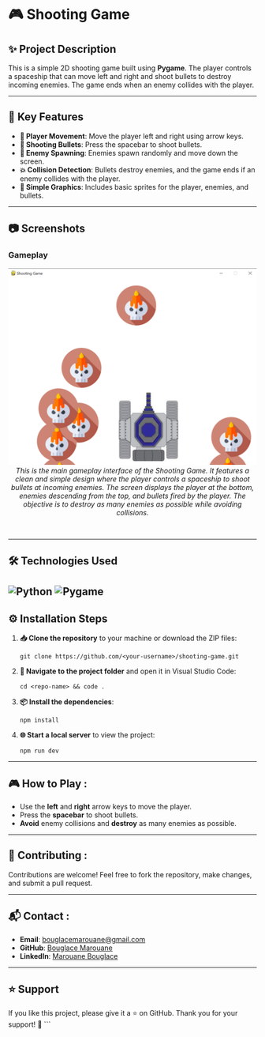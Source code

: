 # 🎮 Shooting Game



















## **✨ Project Description**
This is a simple 2D shooting game built using **Pygame**. The player controls a spaceship that can move left and right and shoot bullets to destroy incoming enemies. The game ends when an enemy collides with the player.

---

## **🔧 Key Features**
- **🚀 Player Movement**: Move the player left and right using arrow keys.
- **🔫 Shooting Bullets**: Press the spacebar to shoot bullets.
- **👾 Enemy Spawning**: Enemies spawn randomly and move down the screen.
- **💥 Collision Detection**: Bullets destroy enemies, and the game ends if an enemy collides with the player.
- **🎨 Simple Graphics**: Includes basic sprites for the player, enemies, and bullets.

---

## **📷 Screenshots**
### Gameplay

<p align="center">
  <img src="https://github.com/BouglaceMarouane/Shooting-Game/blob/71eea58198a3936afd0dbaee3cbf90e16e8b5b58/images/display.png" alt="image alt"/>
  <br>
    <em>This is the main gameplay interface of the Shooting Game. It features a clean and simple design where the player controls a spaceship to shoot bullets at incoming enemies. The screen displays the player at the bottom, enemies descending from the top, and bullets fired by the player. The objective is to destroy as many enemies as possible while avoiding collisions.</em>
</p><br>

---

## **🛠️ Technologies Used**

![Python](https://img.shields.io/badge/Python-3.9-blue?logo=python&logoColor=white) ![Pygame](https://img.shields.io/badge/pygame-2.6.0-yellow)
---

## **⚙️ Installation Steps**

1. **📥 Clone the repository** to your machine or download the ZIP files:
   ```
   git clone https://github.com/<your-username>/shooting-game.git
   ```
2. **📂 Navigate to the project folder** and open it in Visual Studio Code:
   ```
   cd <repo-name> && code .
   ```

3. **📦 Install the dependencies**:
   ```
   npm install
   ```

4. **🌐 Start a local server** to view the project:
   ```
   npm run dev
   ```

---

## **🎮 How to Play :**

- Use the **left** and **right** arrow keys to move the player.
- Press the **spacebar** to shoot bullets.
- **Avoid** enemy collisions and **destroy** as many enemies as possible.

---

## **🤝 Contributing :**

Contributions are welcome! Feel free to fork the repository, make changes, and submit a pull request.

---

## **📬 Contact :**

- **Email**: bouglacemarouane@gmail.com
- **GitHub**: [Bouglace Marouane](https://github.com/BouglaceMarouane)
- **LinkedIn**: [Marouane Bouglace](https://www.linkedin.com/in/marouane-bouglace-68b17333b/)

---

## **⭐ Support**

If you like this project, please give it a ⭐ on GitHub. Thank you for your support! 🚀 ```
